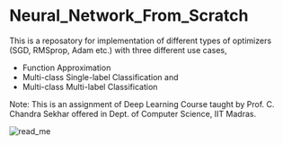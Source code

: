 # Neural_Network_From_Scratch
This is a reposatory for implementation of different types of optimizers (SGD, RMSprop, Adam etc.) with three different use cases,
- Function Approximation 
- Multi-class Single-label Classification and 
- Multi-class Multi-label Classification

Note: This is an assignment of Deep Learning Course taught by Prof. C. Chandra Sekhar offered in Dept. of Computer Science, IIT Madras.


![read_me](https://user-images.githubusercontent.com/17803217/83966163-368e8900-a8d6-11ea-9ea5-e17362838986.jpg)
